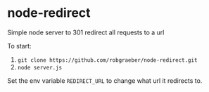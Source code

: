 # node-redirect
Simple node server to 301 redirect all requests to a url

To start:

1.  `git clone https://github.com/robgraeber/node-redirect.git`
2.  `node server.js`

Set the env variable `REDIRECT_URL` to change what url it redirects to.
